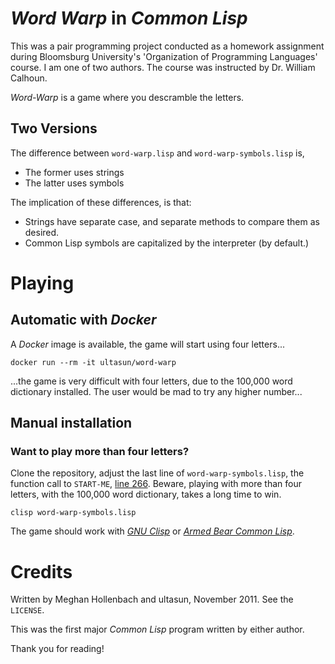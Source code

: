 # *Word Warp* in *Common Lisp*
This was a pair programming project conducted as a homework assignment during Bloomsburg University's 'Organization of Programming Languages' course.  I am one of two authors.  The course was instructed by Dr. William Calhoun.

*Word-Warp* is a game where you descramble the letters.  

## Two Versions

The difference between `word-warp.lisp` and `word-warp-symbols.lisp` is, 
* The former uses strings 
* The latter uses symbols
 
The implication of these differences, is that:
* Strings have separate case, and separate methods to compare them as desired.
* Common Lisp symbols are capitalized by the interpreter (by default.)

# Playing
## Automatic with *Docker*
A *Docker* image is available, the game will start using four letters...

`docker run --rm -it ultasun/word-warp`

...the game is very difficult with four letters, due to the 100,000 word dictionary installed.  The user would be mad to try any higher number...
## Manual installation
### Want to play more than four letters?
Clone the repository, adjust the last line of `word-warp-symbols.lisp`, the function call to `START-ME`, [line 266](https://github.com/ultasun/word-warp/blob/master/word-warp-symbols.lisp#L266).  Beware, playing with more than four letters, with the 100,000 word dictionary, takes a long time to win.

`clisp word-warp-symbols.lisp`

The game should work with [*GNU Clisp*](https://clisp.sourceforge.io/) or [*Armed Bear Common Lisp*](https://armedbear.common-lisp.dev/).

# Credits
Written by Meghan Hollenbach and ultasun, November 2011.  See the `LICENSE`.

This was the first major *Common Lisp* program written by either author.

Thank you for reading!
